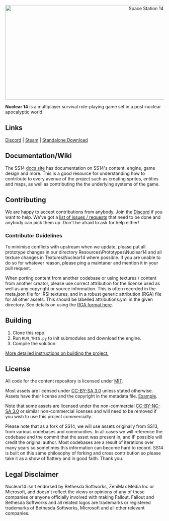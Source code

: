 <p align="center"> <img alt="Space Station 14" width="880" height="300" src="https://raw.githubusercontent.com/space-wizards/asset-dump/de329a7898bb716b9d5ba9a0cd07f38e61f1ed05/github-logo.svg" /></p>

**Nuclear 14** is a multiplayer survival role-playing game set in a post-nuclear apocalyptic world.

## Links

[Discord](https://discord.gg/4gGSWyNbQF) | [Steam](https://store.steampowered.com/app/1255460/Space_Station_14/) | [Standalone Download](https://spacestation14.io/about/nightlies/)

## Documentation/Wiki

The SS14 [docs site](https://docs.spacestation14.io/) has documentation on SS14's content, engine, game design and more. This is a good resource for understanding how to contribute to every avenue of the project such as creating sprites, entities and maps, as well as contributing the the underlying systems of the game.

## Contributing

We are happy to accept contributions from anybody. Join the [Discord](https://discord.gg/4gGSWyNbQF) if you want to help. We've got a [list of issues / requests](https://github.com/Vault-Overseers/nuclear-14/issues) that need to be done and anybody can pick them up. Don't be afraid to ask for help either!

### Contributor Guidelines
To minimise conflicts with upstream when we update, please put all prototype changes in our directory Resources\Prototypes\Nuclear14 and all texture changes in Textures\Nuclear14 where possible. If you are unable to do so for whatever reason, please ping a maintaner and mention it in your pull request.

When porting content from another codebase or using textures / content from another creator, please use correct attribution for the license used as well as any copyright or source information. This is often recorded in the meta.json file for .RSI textures, and in a robust generic attribution (RGA) file for all other assets. This should be labelled attributions.yml in the given directory. See details on using the [RGA format here](https://github.com/space-wizards/RobustToolboxSpecifications/blob/master/RobustGenericAttribution/README.md).

## Building

1. Clone this repo.
2. Run `RUN_THIS.py` to init submodules and download the engine.
3. Compile the solution.

[More detailed instructions on building the project.](https://docs.spacestation14.com/en/general-development/setup.html)

## License

All code for the content repository is licensed under [MIT](https://github.com/space-wizards/space-station-14/blob/master/LICENSE.TXT).

Most assets are licensed under [CC-BY-SA 3.0](https://creativecommons.org/licenses/by-sa/3.0/) unless stated otherwise. Assets have their license and the copyright in the metadata file. [Example](https://github.com/space-wizards/space-station-14/blob/master/Resources/Textures/Objects/Tools/crowbar.rsi/meta.json). 

Note that some assets are licensed under the non-commercial [CC-BY-NC-SA 3.0](https://creativecommons.org/licenses/by-nc-sa/3.0/) or similar non-commercial licenses and will need to be removed if you wish to use this project commercially.

Please note that as a fork of SS14, we will use assets originally from SS13, from various codebases and communities. In all cases we will reference the codebase and the commit that the asset was present in, and IF possible will credit the original author. Most codebases are a result of iterations over many years so sometimes this information can become hard to record. SS14 is built on this same philosophy of forking and cross contribution so please take it as a show of flattery and in good faith. Thank you.

## Legal Disclaimer
Nuclear14 isn't endorsed by Bethesda Softworks, ZeniMax Media Inc or Microsoft, and doesn't reflect the views or opinions of any of these companies or anyone officially involved with making Fallout. Fallout and Bethesda Softworks and all related logos are trademarks or registered trademarks of Bethesda Softworks, Microsoft and all other relevant companies.
